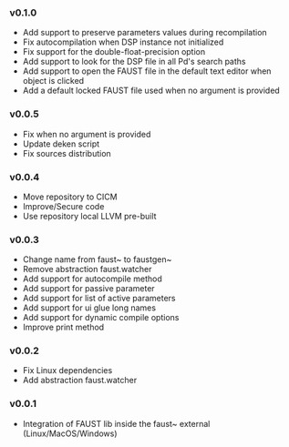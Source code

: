 ### v0.1.0
- Add support to preserve parameters values during recompilation
- Fix autocompilation when DSP instance not initialized
- Fix support for the double-float-precision option
- Add support to look for the DSP file in all Pd's search paths
- Add support to open the FAUST file in the default text editor when object is clicked
- Add a default locked FAUST file used when no argument is provided

### v0.0.5
- Fix when no argument is provided
- Update deken script
- Fix sources distribution

### v0.0.4
- Move repository to CICM
- Improve/Secure code
- Use repository local LLVM pre-built

### v0.0.3
- Change name from faust~ to faustgen~
- Remove abstraction faust.watcher
- Add support for autocompile method
- Add support for passive parameter
- Add support for list of active parameters
- Add support for ui glue long names
- Add support for dynamic compile options
- Improve print method

### v0.0.2
- Fix Linux dependencies
- Add abstraction faust.watcher

### v0.0.1
- Integration of FAUST lib inside the faust~ external (Linux/MacOS/Windows)
